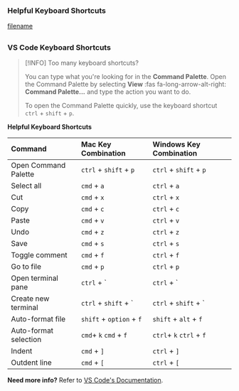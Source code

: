 ### Helpful Keyboard Shortcuts

[filename](./keyboard-shortcuts.md ':include')


<!-- trick markdown to give me a little space between these two sections of text -->
## 
### VS Code Keyboard Shortcuts 

>[!INFO]
>Too many keyboard shortcuts?
>
>You can type what you're looking for in the **Command Palette**. Open the Command Palette by selecting **View** :fas fa-long-arrow-alt-right: **Command Palette...** and type the action you want to do.
>
>To open the Command Palette quickly, use the keyboard shortcut `ctrl` + `shift` + `p`.

**Helpful Keyboard Shortcuts**

| Command | Mac Key Combination | Windows Key Combination |
| :--- | :--- | :--- |
| Open Command Palette | `ctrl` + `shift` + `p` | `ctrl` + `shift` + `p` |
| Select all | `cmd` + `a` | `ctrl` + `a` |
| Cut | `cmd` + `x` | `ctrl` + `x` |
| Copy | `cmd` + `c` | `ctrl` + `c` |
| Paste | `cmd` + `v` | `ctrl` + `v` |
| Undo | `cmd` + `z` | `ctrl` + `z` |
| Save | `cmd` + `s` | `ctrl` + `s` |
| Toggle comment | `cmd` + `f` | `ctrl` + `f` |
| Go to file | `cmd` + `p` | `ctrl` + `p` |
| Open terminal pane | `ctrl` + \` | `ctrl` + \` |
| Create new terminal | `ctrl` + `shift` + \` | `ctrl` + `shift` + \` |
| Auto-format file | `shift` + `option` + `f` | `shift` + `alt` + `f` |
| Auto-format selection | `cmd`+ `k` `cmd` + `f` | `ctrl`+ `k` `ctrl` + `f` |
| Indent | `cmd` + `]` | `ctrl` + `]` |
| Outdent line | `cmd` + `[` | `ctrl` + `[` |

**Need more info?** Refer to [VS Code's Documentation](https://code.visualstudio.com/docs/getstarted/tips-and-tricks).

